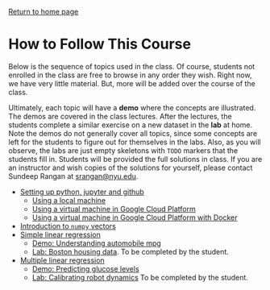 [Return to home page](./README.md) 

# How to Follow This Course

Below is the sequence of topics used in the class.  Of course, students not enrolled in 
the class are free to browse in any order they wish.  Right now,
we have very little material.  But, more will be added over the course of the class.

Ultimately, each topic will have a **demo** where the concepts are illustrated.
The demos are covered in the class lectures.  After the lectures, the students complete a similar
exercise on a new dataset in the **lab** at home.  Note the demos do not 
generally cover
all topics, since some concepts are left for the students to figure out 
for themselves in the labs.  Also, as you will observe, the labs are 
just empty skeletons with `TODO` markers that the students fill in.  Students will be 
provided the full solutions in class.  If you are an instructor
and wish copies of the solutions for yourself, please contact Sundeep Rangan at <srangan@nyu.edu>.

* [Setting up python, jupyter and github](./Basics/setup.md)
    * [Using a local machine](./Basics/setup.md)
    * [Using a virtual machine in Google Cloud Platform](./GCP/getting_started.md)
    * [Using a virtual machine in Google Cloud Platform with Docker](./GCP/docker.md)
* [Introduction to `numpy` vectors](./Basics/intro_vectors.ipynb)
* [Simple linear regression](./simp_lin_reg/readme.md)
    * [Demo:  Understanding automobile mpg](./simp_lin_reg/auto_mpg.ipynb)
    * [Lab: Boston housing data](./simp_lin_reg/lab_housing_partial.ipynb). To be 
      completed by the student.
* [Multiple linear regression](./mult_lin_reg/readme.md)
    * [Demo:  Predicting glucose levels](./mult_lin_reg/glucose.ipynb)
    * [Lab: Calibrating robot dynamics](./mult_lin_reg/lab_robot_calib_partial.ipynb) To be completed by the student.



